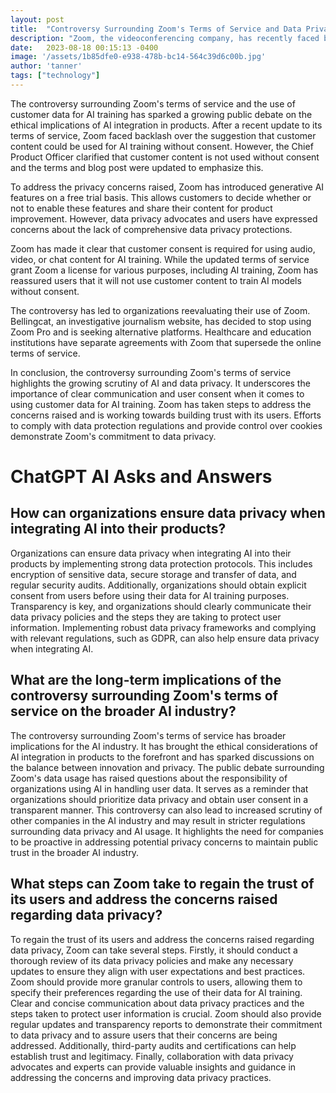 ```yaml
---
layout: post
title:  "Controversy Surrounding Zoom's Terms of Service and Data Privacy"
description: "Zoom, the videoconferencing company, has recently faced backlash over its terms of service and the use of customer data for AI training. This article provides a summary of the controversy, the measures taken by Zoom, and the implications for data privacy."
date:   2023-08-18 00:15:13 -0400
image: '/assets/1b85dfe0-e938-478b-bc14-564c39d6c00b.jpg'
author: 'tanner'
tags: ["technology"]
---
```


The controversy surrounding Zoom's terms of service and the use of customer data for AI training has sparked a growing public debate on the ethical implications of AI integration in products. After a recent update to its terms of service, Zoom faced backlash over the suggestion that customer content could be used for AI training without consent. However, the Chief Product Officer clarified that customer content is not used without consent and the terms and blog post were updated to emphasize this.

To address the privacy concerns raised, Zoom has introduced generative AI features on a free trial basis. This allows customers to decide whether or not to enable these features and share their content for product improvement. However, data privacy advocates and users have expressed concerns about the lack of comprehensive data privacy protections.

Zoom has made it clear that customer consent is required for using audio, video, or chat content for AI training. While the updated terms of service grant Zoom a license for various purposes, including AI training, Zoom has reassured users that it will not use customer content to train AI models without consent.

The controversy has led to organizations reevaluating their use of Zoom. Bellingcat, an investigative journalism website, has decided to stop using Zoom Pro and is seeking alternative platforms. Healthcare and education institutions have separate agreements with Zoom that supersede the online terms of service.

In conclusion, the controversy surrounding Zoom's terms of service highlights the growing scrutiny of AI and data privacy. It underscores the importance of clear communication and user consent when it comes to using customer data for AI training. Zoom has taken steps to address the concerns raised and is working towards building trust with its users. Efforts to comply with data protection regulations and provide control over cookies demonstrate Zoom's commitment to data privacy.


# ChatGPT AI Asks and Answers
## How can organizations ensure data privacy when integrating AI into their products?
Organizations can ensure data privacy when integrating AI into their products by implementing strong data protection protocols. This includes encryption of sensitive data, secure storage and transfer of data, and regular security audits. Additionally, organizations should obtain explicit consent from users before using their data for AI training purposes. Transparency is key, and organizations should clearly communicate their data privacy policies and the steps they are taking to protect user information. Implementing robust data privacy frameworks and complying with relevant regulations, such as GDPR, can also help ensure data privacy when integrating AI.

## What are the long-term implications of the controversy surrounding Zoom's terms of service on the broader AI industry?
The controversy surrounding Zoom's terms of service has broader implications for the AI industry. It has brought the ethical considerations of AI integration in products to the forefront and has sparked discussions on the balance between innovation and privacy. The public debate surrounding Zoom's data usage has raised questions about the responsibility of organizations using AI in handling user data. It serves as a reminder that organizations should prioritize data privacy and obtain user consent in a transparent manner. This controversy can also lead to increased scrutiny of other companies in the AI industry and may result in stricter regulations surrounding data privacy and AI usage. It highlights the need for companies to be proactive in addressing potential privacy concerns to maintain public trust in the broader AI industry.

## What steps can Zoom take to regain the trust of its users and address the concerns raised regarding data privacy?
To regain the trust of its users and address the concerns raised regarding data privacy, Zoom can take several steps. Firstly, it should conduct a thorough review of its data privacy policies and make any necessary updates to ensure they align with user expectations and best practices. Zoom should provide more granular controls to users, allowing them to specify their preferences regarding the use of their data for AI training. Clear and concise communication about data privacy practices and the steps taken to protect user information is crucial. Zoom should also provide regular updates and transparency reports to demonstrate their commitment to data privacy and to assure users that their concerns are being addressed. Additionally, third-party audits and certifications can help establish trust and legitimacy. Finally, collaboration with data privacy advocates and experts can provide valuable insights and guidance in addressing the concerns and improving data privacy practices.

